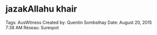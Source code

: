 # jazakAllahu khair

Tags: AusWitness
Created by: Quentin Sombsthay
Date: August 20, 2015 7:38 AM
Réseau: Surespot